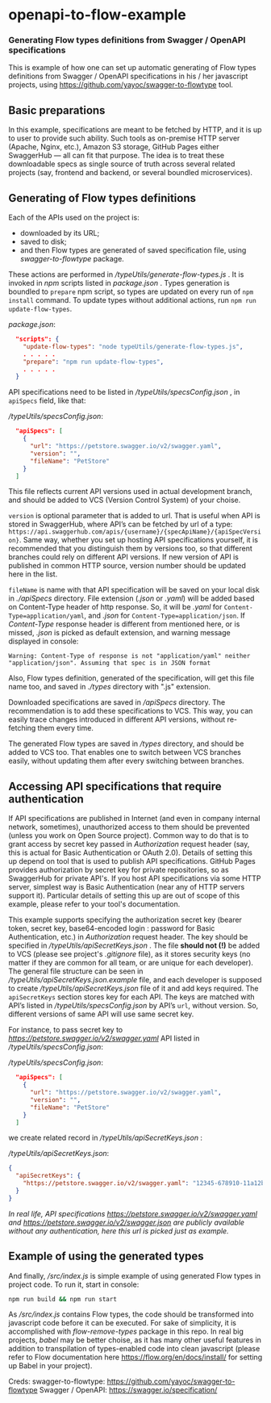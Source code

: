 # openapi-to-flow-example

### Generating Flow types definitions from Swagger / OpenAPI specifications

This is example of how one can set up automatic generating of Flow types definitions from Swagger / OpenAPI specifications in his / her javascript projects, using https://github.com/yayoc/swagger-to-flowtype tool.

## Basic preparations

In this example, specifications are meant to be fetched by HTTP, and it is up to user to provide such ability. Such tools as on-premise HTTP server (Apache, Nginx, etc.), Amazon S3 storage, GitHub Pages either SwaggerHub — all can fit that purpose. The idea is to treat these downloadable specs as single source of truth across several related projects (say, frontend and backend, or several boundled microservices).


## Generating of Flow types definitions

Each of the APIs used on the project is:
- downloaded by its URL;
- saved to disk;
- and then Flow types are generated of saved specification file, using _swagger-to-flowtype_ package.


These actions are performed in _/typeUtils/generate-flow-types.js_ . It is invoked in _npm_ scripts listed in _package.json_ . Types generation is boundled to `prepare` npm script, so types are updated on every run of `npm install` command. To update types without additional actions, run `npm run update-flow-types`.

_package.json_:
```json
  "scripts": {
    "update-flow-types": "node typeUtils/generate-flow-types.js",
    . . . . .
    "prepare": "npm run update-flow-types",
    . . . . .
  }
```

API specifications need to be listed in _/typeUtils/specsConfig.json_ , in `apiSpecs` field, like that:

_/typeUtils/specsConfig.json_:
```json
  "apiSpecs": [
    {
      "url": "https://petstore.swagger.io/v2/swagger.yaml",
      "version": "",
      "fileName": "PetStore"
    }
  ]
```

This file reflects current API versions used in actual development branch, and should be added to VCS (Version Control System) of your choise.


`version` is optional parameter that is added to url. That is useful when API is stored in SwaggerHub, where API’s can be fetched by url of a type: `https://api.swaggerhub.com/apis/{username}/{specApiName}/{apiSpecVersion}`. Same way, whether you set up hosting API specifications yourself, it is recommended that you distinguish them by versions too, so that different branches could rely on different API versions. If new version of API is published in common HTTP source, version number should be updated here in the list.


`fileName` is name with that API specification will be saved on your local disk in _./apiSpecs_ directory. File extension (_.json_ or _.yaml_) will be added based on Content-Type header of http response. So, it will be _.yaml_ for `Content-Type=application/yaml`, and _.json_ for `Content-Type=application/json`. If _Content-Type_ response header is different from mentioned here, or is missed, _.json_ is picked as default extension, and warning message displayed in console:

`Warning: Content-Type of response is not "application/yaml" neither "application/json". Assuming that spec is in JSON format`

Also, Flow types definition, generated of the specification, will get this file name too, and saved in _./types_ directory with ".js" extension.


Downloaded specifications are saved in _/apiSpecs_ directory. The recommendation is to add these specifications to VCS. This way, you can easily trace changes introduced in different API versions, without re-fetching them every time.


The generated Flow types are saved in _/types_ directory, and should be added to VCS too. That enables one to switch between VCS branches easily, without updating them after every switching between branches.


## Accessing API specifications that require authentication

If API specifications are published in Internet (and even in company internal network, sometimes), unauthorized access to them should be prevented (unless you work on Open Source project). Common way to do that is to grant access by secret key passed in _Authorization_ request header (say, this is actual for Basic Authentication or OAuth 2.0). Details of setting this up depend on tool that is used to publish API specifications. GitHub Pages provides authorization by secret key for private repositories, so as SwaggerHub for private API's. If you host API specifications via some HTTP server, simplest way is Basic Authentication (near any of HTTP servers support it). Particular details of setting this up are out of scope of this example, please refer to your tool's documentation.


This example supports specifying the authorization secret key (bearer token, secret key, base64-encoded login : password for Basic Authentication, etc.) in _Authorization_ request header. The key should be specified in _/typeUtils/apiSecretKeys.json_ . The file **should not (!)** be added to VCS (please see project's _.gitignore_ file), as it stores security keys (no matter if they are common for all team, or are unique for each developer). The general file structure can be seen in _/typeUtils/apiSecretKeys.json.example_ file, and each developer is supposed to create _/typeUtils/apiSecretKeys.json_ file of it and add keys required. The `apiSecretKeys` section stores key for each API. The keys are matched with API’s listed in _/typeUtils/specsConfig.json_ by API’s `url`, without version. So, different versions of same API will use same secret key.

For instance, to pass secret key to _https://petstore.swagger.io/v2/swagger.yaml_ API listed in _/typeUtils/specsConfig.json_:

_/typeUtils/specsConfig.json_:
```json
  "apiSpecs": [
    {
      "url": "https://petstore.swagger.io/v2/swagger.yaml",
      "version": "",
      "fileName": "PetStore"
    }
  ]
```

we create related record in _/typeUtils/apiSecretKeys.json_ :

_/typeUtils/apiSecretKeys.json_:
```json
{
  "apiSecretKeys": {
    "https://petstore.swagger.io/v2/swagger.yaml": "12345-678910-11a12b13c14d15e"
  }
}
```
_In real life, API specifications https://petstore.swagger.io/v2/swagger.yaml and https://petstore.swagger.io/v2/swagger.json are publicly available without any authentication, here this url is picked just as example._


## Example of using the generated types

And finally, _/src/index.js_ is simple example of using generated Flow types in project code. To run it, start in console:

```bash
npm run build && npm run start
```

As _/src/index.js_ contains Flow types, the code should be transformed into javascript code before it can be executed. For sake of simplicity, it is accomplished with _flow-remove-types_ package in this repo. In real big projects, _babel_ may be better choise, as it has many other useful features in addition to transpilation of types-enabled code into clean javascript (please refer to Flow documentation here https://flow.org/en/docs/install/ for setting up Babel in your project).


Creds:
swagger-to-flowtype: https://github.com/yayoc/swagger-to-flowtype
Swagger / OpenAPI: https://swagger.io/specification/
